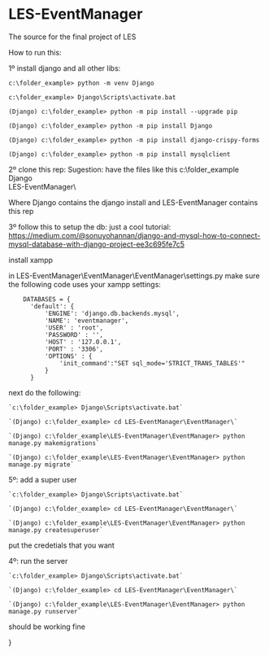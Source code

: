 # LES-EventManager
The source for the final project of LES

How to run this:

1º install django and all other libs:

  `c:\folder_example> python -m venv Django`
  
  `c:\folder_example> Django\Scripts\activate.bat`
  
  `(Django) c:\folder_example> python -m pip install --upgrade pip`
  
  `(Django) c:\folder_example> python -m pip install Django`
  
  `(Django) c:\folder_example> python -m pip install django-crispy-forms`
  
  `(Django) c:\folder_example> python -m pip install mysqlclient`
  
2º clone this rep:
  Sugestion: have the files like this
    c:\folder_example\
      Django\
      LES-EventManager\
      
  Where Django contains the django install and LES-EventManager contains this rep

3º follow this to setup the db:
  just a cool tutorial:
  https://medium.com/@sonuyohannan/django-and-mysql-how-to-connect-mysql-database-with-django-project-ee3c695fe7c5
  
  install xampp
  
  in LES-EventManager\EventManager\EventManager\settings.py make sure the following code uses your xampp settings:

```  
    DATABASES = {
      'default': {
          'ENGINE': 'django.db.backends.mysql',
          'NAME': 'eventmanager',
          'USER' : 'root',
          'PASSWORD' : '',
          'HOST' : '127.0.0.1',
          'PORT' : '3306',
          'OPTIONS' : {
              'init_command':"SET sql_mode='STRICT_TRANS_TABLES'"
          }
      }
```
   
   next do the following:
   
    `c:\folder_example> Django\Scripts\activate.bat`
    
    `(Django) c:\folder_example> cd LES-EventManager\EventManager\`
    
    `(Django) c:\folder_example\LES-EventManager\EventManager> python manage.py makemigrations`
    
    `(Django) c:\folder_example\LES-EventManager\EventManager> python manage.py migrate`
    
5º: add a super user

    `c:\folder_example> Django\Scripts\activate.bat`
    
    `(Django) c:\folder_example> cd LES-EventManager\EventManager\`
    
    `(Django) c:\folder_example\LES-EventManager\EventManager> python manage.py createsuperuser`
    
  put the credetials that you want
    
4º: run the server
    
    `c:\folder_example> Django\Scripts\activate.bat`
    
    `(Django) c:\folder_example> cd LES-EventManager\EventManager\`
    
    `(Django) c:\folder_example\LES-EventManager\EventManager> python manage.py runserver`
    
 should be working fine
    

}
